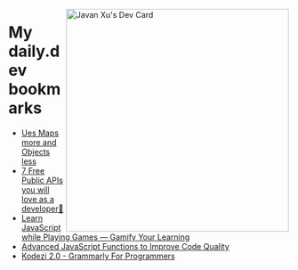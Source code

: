 
<a href="https://app.daily.dev/JavanXU"><img align="right" src="https://api.daily.dev/devcards/e45a150971844cd6959a94bb94e861ea.png?r=quw" width="400" alt="Javan Xu's Dev Card"/></a>

# My daily.dev bookmarks
<!-- daily.dev BOOKMARKS:START -->
- [Ues Maps more and Objects less](https://app.daily.dev/posts/MzOheCjJX?utm_source=rss&utm_medium=bookmarks&utm_campaign=6ueXw3FRNQzpNtewCDbI6)
- [7 Free Public APIs you will love as a developer💖](https://app.daily.dev/posts/Yz74i1ey5?utm_source=rss&utm_medium=bookmarks&utm_campaign=6ueXw3FRNQzpNtewCDbI6)
- [Learn JavaScript while Playing Games — Gamify Your Learning](https://app.daily.dev/posts/eXQMsrKnF?utm_source=rss&utm_medium=bookmarks&utm_campaign=6ueXw3FRNQzpNtewCDbI6)
- [Advanced JavaScript Functions to Improve Code Quality](https://app.daily.dev/posts/5oG1Ralxl?utm_source=rss&utm_medium=bookmarks&utm_campaign=6ueXw3FRNQzpNtewCDbI6)
- [Kodezi 2.0 - Grammarly For Programmers](https://app.daily.dev/posts/jVS8dwOD2?utm_source=rss&utm_medium=bookmarks&utm_campaign=6ueXw3FRNQzpNtewCDbI6)
<!-- daily.dev BOOKMARKS:END -->
